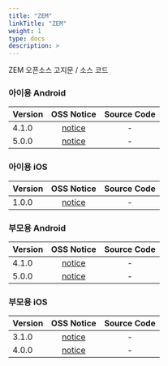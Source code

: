 ```yaml
---
title: "ZEM"
linkTitle: "ZEM"
weight: 1
type: docs
description: >
---
```


ZEM 오픈소스 고지문 / 소스 코드

### 아이용 Android

| Version | OSS Notice | Source Code |
|---|:---:|:---:|
| 4.1.0 | [notice](https://opensource.sktelecom.com/compliance_artifacts/zem_children/android/4.1.0/ZEM_C_android_4.1.0_OSS_Notice.html)  | - |
| 5.0.0 | [notice](https://opensource.sktelecom.com/compliance_artifacts/zem_children/android/5.0.0/Zem_child_android_5.0.0_OSS_Notice_2nd.html)  | - |

### 아이용 iOS

| Version | OSS Notice | Source Code |
|---|:---:|:---:|
| 1.0.0 | [notice](https://opensource.sktelecom.com/compliance_artifacts/zem_children/ios/1.0.0/Zem_child_iOS_1.0.0_OSS_Notice.html)  | - |

### 부모용 Android

| Version | OSS Notice | Source Code |
|---|:---:|:---:|
| 4.1.0 | [notice](https://opensource.sktelecom.com/compliance_artifacts/zem_parents/android/4.1.0/ZEM_P_android_4.1.0_OSS_Notice.html)  | - |
| 5.0.0 | [notice](https://opensource.sktelecom.com/compliance_artifacts/zem_parents/android/5.0.0/Zem_parent_android_5.0.0_OSS_Notice.html)  | - |

### 부모용 iOS

| Version | OSS Notice | Source Code |
|---|:---:|:---:|
| 3.1.0 | [notice](https://opensource.sktelecom.com/compliance_artifacts/zem_parents/ios/3.1.0/ZEM_P_iOS_3.1.0_OSS_Notice.html)  | - |
| 4.0.0 | [notice](https://opensource.sktelecom.com/compliance_artifacts/zem_parents/ios/4.0.0/Zem_parent_iOS_4.0.0_OSS_Notice.html)  | - |